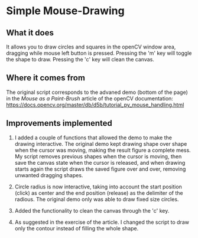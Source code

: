# Simple Mouse-Drawing
## What it does
It allows you to draw circles and squares in the openCV window area, dragging while mouse left button is pressed. 
Pressing the 'm' key will toggle the shape to draw. Pressing the 'c' key will clean the canvas.

## Where it comes from
The original script corresponds to the advaned demo (bottom of the page) in the *Mouse as a Paint-Brush* article of the 
openCV documentation:
https://docs.opencv.org/master/db/d5b/tutorial_py_mouse_handling.html

## Improvements implemented
1. I added a couple of functions that allowed the demo to make the drawing interactive. 
The original demo kept drawing shape over shape when the cursor was moving, making the result figure a complete mess.
My script removes previous shapes when the cursor is moving, then save the canvas state when the cursor is released,
and when drawing starts again the script draws the saved figure over and over, removing unwanted dragging shapes.

2. Circle radius is now interactive, taking into account the start position (click) as center 
and the end position (release) as the delimiter of the radious. The original demo only was able to draw fixed size circles.

3. Added the functionality to clean the canvas through the 'c' key.

4. As suggested in the exercise of the article. I changed the script to draw only the contour instead of filling the whole shape.
